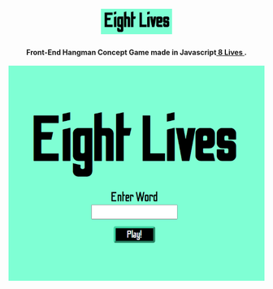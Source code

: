 <h1 align="center">
  <br>
  <a href="https://pabloasanch.github.io/8-Lives/"><img height="50" src="https://github.com/PabloASanch/8-Lives/blob/main/8livesicon.png"></img></a>
  <br>
</h1>

<h4 align="center">Front-End Hangman Concept Game made in Javascript<a href="https://pabloasanch.github.io/8-Lives/" target="_blank"> 8 Lives </a>.</h4>


![screenshot](https://github.com/PabloASanch/8-Lives/blob/main/8livesthumnail.png)
